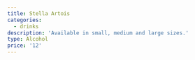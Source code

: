 ```yaml
---
title: Stella Artois
categories:
  - drinks
description: 'Available in small, medium and large sizes.'
type: Alcohol
price: '12'
---
```


